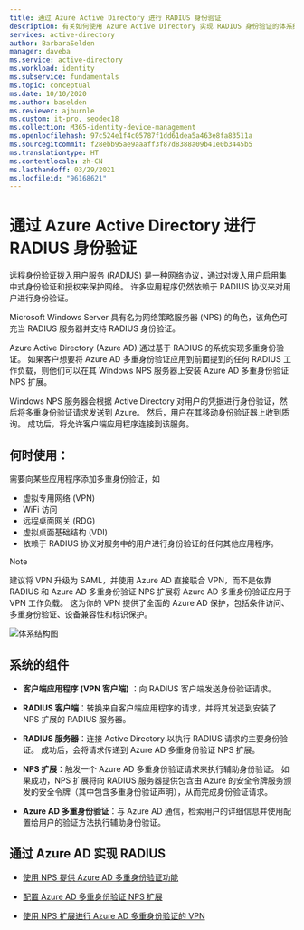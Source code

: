 ```yaml
---
title: 通过 Azure Active Directory 进行 RADIUS 身份验证
description: 有关如何使用 Azure Active Directory 实现 RADIUS 身份验证的体系结构指南。
services: active-directory
author: BarbaraSelden
manager: daveba
ms.service: active-directory
ms.workload: identity
ms.subservice: fundamentals
ms.topic: conceptual
ms.date: 10/10/2020
ms.author: baselden
ms.reviewer: ajburnle
ms.custom: it-pro, seodec18
ms.collection: M365-identity-device-management
ms.openlocfilehash: 97c524e1f4c05787f1dd61dea5a463e8fa83511a
ms.sourcegitcommit: f28ebb95ae9aaaff3f87d8388a09b41e0b3445b5
ms.translationtype: HT
ms.contentlocale: zh-CN
ms.lasthandoff: 03/29/2021
ms.locfileid: "96168621"
---
```

# <a name="radius-authentication-with-azure-active-directory"></a>通过 Azure Active Directory 进行 RADIUS 身份验证

远程身份验证拨入用户服务 (RADIUS) 是一种网络协议，通过对拨入用户启用集中式身份验证和授权来保护网络。 许多应用程序仍然依赖于 RADIUS 协议来对用户进行身份验证。

Microsoft Windows Server 具有名为网络策略服务器 (NPS) 的角色，该角色可充当 RADIUS 服务器并支持 RADIUS 身份验证。

Azure Active Directory (Azure AD) 通过基于 RADIUS 的系统实现多重身份验证。 如果客户想要将 Azure AD 多重身份验证应用到前面提到的任何 RADIUS 工作负载，则他们可以在其 Windows NPS 服务器上安装 Azure AD 多重身份验证 NPS 扩展。 

Windows NPS 服务器会根据 Active Directory 对用户的凭据进行身份验证，然后将多重身份验证请求发送到 Azure。 然后，用户在其移动身份验证器上收到质询。 成功后，将允许客户端应用程序连接到该服务。 

## <a name="use-when"></a>何时使用： 

需要向某些应用程序添加多重身份验证，如
* 虚拟专用网络 (VPN)
* WiFi 访问
* 远程桌面网关 (RDG)
* 虚拟桌面基础结构 (VDI)
* 依赖于 RADIUS 协议对服务中的用户进行身份验证的任何其他应用程序。 

> [!NOTE]
> 建议将 VPN 升级为 SAML，并使用 Azure AD 直接联合 VPN，而不是依靠 RADIUS 和 Azure AD 多重身份验证 NPS 扩展将 Azure AD 多重身份验证应用于 VPN 工作负载。 这为你的 VPN 提供了全面的 Azure AD 保护，包括条件访问、多重身份验证、设备兼容性和标识保护。

![体系结构图](./media/authentication-patterns/radius-auth.png)


## <a name="components-of-the-system"></a>系统的组件 

* **客户端应用程序 (VPN 客户端)** ：向 RADIUS 客户端发送身份验证请求。

* **RADIUS 客户端**：转换来自客户端应用程序的请求，并将其发送到安装了 NPS 扩展的 RADIUS 服务器。

* **RADIUS 服务器**：连接 Active Directory 以执行 RADIUS 请求的主要身份验证。 成功后，会将请求传递到 Azure AD 多重身份验证 NPS 扩展。

* **NPS 扩展**：触发一个 Azure AD 多重身份验证请求来执行辅助身份验证。 如果成功，NPS 扩展将向 RADIUS 服务器提供包含由 Azure 的安全令牌服务颁发的安全令牌（其中包含多重身份验证声明），从而完成身份验证请求。

* **Azure AD 多重身份验证**：与 Azure AD 通信，检索用户的详细信息并使用配置给用户的验证方法执行辅助身份验证。

## <a name="implement-radius-with-azure-ad"></a>通过 Azure AD 实现 RADIUS 

* [使用 NPS 提供 Azure AD 多重身份验证功能](../authentication/howto-mfa-nps-extension.md) 

* [配置 Azure AD 多重身份验证 NPS 扩展](../authentication/howto-mfa-nps-extension-advanced.md) 

* [使用 NPS 扩展进行 Azure AD 多重身份验证的 VPN](../authentication/howto-mfa-nps-extension-vpn.md) 

  
‎ 

